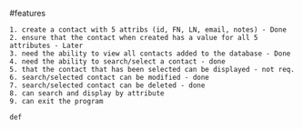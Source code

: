 #features


    1. create a contact with 5 attribs (id, FN, LN, email, notes) - Done
    2. ensure that the contact when created has a value for all 5 attributes - Later
    3. need the ability to view all contacts added to the database - Done
    4. need the ability to search/select a contact - done
    5. that the contact that has been selected can be displayed - not req.
    6. search/selected contact can be modified - done
    7. search/selected contact can be deleted - done
    8. can search and display by attribute
    9. can exit the program

    def

